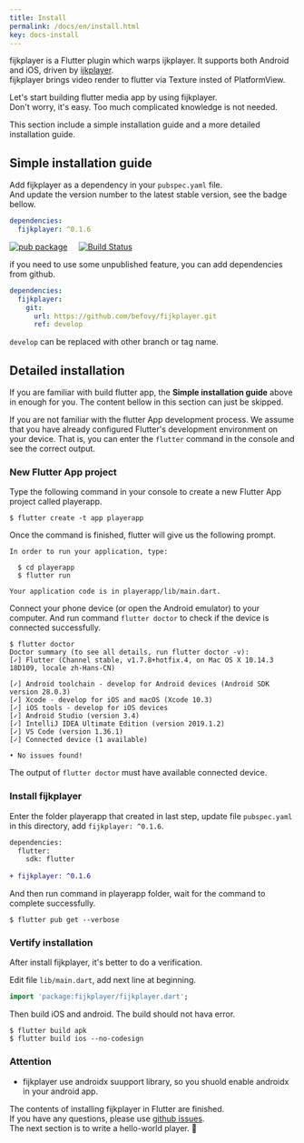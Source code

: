 ```yaml
---
title: Install
permalink: /docs/en/install.html
key: docs-install
---
```


fijkplayer is a Flutter plugin which warps ijkplayer. It supports both Android and iOS, driven by [ijkplayer](https://github.com/befovy/ijkplayer).  
fijkplayer brings video render to flutter via Texture insted of PlatformView.

Let's start building flutter media app by using fijkplayer.  
Don't worry, it's easy. Too much complicated knowledge is not needed.

This section include a simple installation guide and a more 
detailed installation guide.

## Simple installation guide

Add fijkplayer as a dependency in your `pubspec.yaml` file.  
And update the version number to the latest stable version, see the badge bellow.  

```yaml
dependencies:
  fijkplayer: ^0.1.6
```

[![pub package](https://img.shields.io/pub/v/fijkplayer.svg)](https://pub.dartlang.org/packages/fijkplayer) &nbsp; &nbsp;
[![Build Status](https://travis-ci.org/befovy/fijkplayer.svg?branch=master)](https://travis-ci.org/befovy/fijkplayer) &nbsp; &nbsp; 


if you need to use some unpublished feature, you can add dependencies from github.
```yaml
dependencies:
  fijkplayer:
    git:
      url: https://github.com/befovy/fijkplayer.git
      ref: develop
```
`develop` can be replaced with other branch or tag name.

## Detailed installation

If you are familiar with build flutter app, the **Simple installation guide** above in enough for you. The content bellow in this section can just be skipped.

If you are not familiar with the flutter App development process. We assume that you have already configured Flutter's development environment on your device. That is, you can enter the `flutter` command in the console and see the correct output.


### New Flutter App project

Type the following command in your console to create a new Flutter App project called playerapp.
```
$ flutter create -t app playerapp
```
Once the command is finished, flutter will give us the following prompt.
```
In order to run your application, type:

  $ cd playerapp
  $ flutter run

Your application code is in playerapp/lib/main.dart.
```

Connect your phone device (or open the Android emulator) to your computer. And run command `flutter doctor` to check if the device is connected successfully.

```
$ flutter doctor
Doctor summary (to see all details, run flutter doctor -v):
[✓] Flutter (Channel stable, v1.7.8+hotfix.4, on Mac OS X 10.14.3 18D109, locale zh-Hans-CN)

[✓] Android toolchain - develop for Android devices (Android SDK version 28.0.3)
[✓] Xcode - develop for iOS and macOS (Xcode 10.3)
[✓] iOS tools - develop for iOS devices
[✓] Android Studio (version 3.4)
[✓] IntelliJ IDEA Ultimate Edition (version 2019.1.2)
[✓] VS Code (version 1.36.1)
[✓] Connected device (1 available)

• No issues found!
```

The output of `flutter doctor` must have available connected device.

### Install fijkplayer

Enter the folder playerapp that created in last step, update file `pubspec.yaml` in this directory, add  `fijkplayer: ^0.1.6`.

```diff
dependencies:
  flutter:
    sdk: flutter
    
+ fijkplayer: ^0.1.6
```

And then run command in playerapp folder, wait for the command to complete successfully.

```
$ flutter pub get --verbose
```


### Vertify installation

After install fijkplayer, it's better to do a verification.

Edit file `lib/main.dart`, add next line at beginning.
```dart
import 'package:fijkplayer/fijkplayer.dart';
```

Then build iOS and android. The build should not hava error.

```
$ flutter build apk
$ flutter build ios --no-codesign
```

### **Attention**
* fijkplayer use androidx suupport library, so you shuold enable androidx in your android app.

The contents of installing fijkplayer in Flutter are finished.   
If you have any questions, please use [github issues](https://github.com/befovy/fijkplayer/issues).  
The next section is to write a hello-world player. 👏

